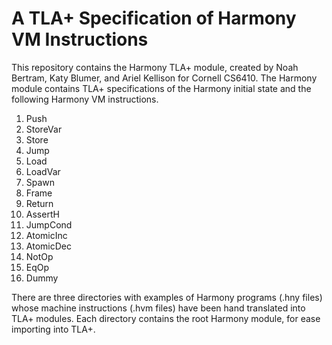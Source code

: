 # A TLA+ Specification of Harmony VM Instructions 

This repository contains the Harmony TLA+ module, created by Noah Bertram, Katy Blumer, and Ariel Kellison for Cornell CS6410. The Harmony module contains TLA+ specifications of the Harmony initial state and the following Harmony VM instructions.

1. Push
2. StoreVar
3. Store
4. Jump
5. Load
6. LoadVar
7. Spawn
8. Frame
9. Return
10. AssertH
11. JumpCond
12. AtomicInc
13. AtomicDec
14. NotOp
15. EqOp
16. Dummy

There are three directories with examples of Harmony programs (.hny files) whose machine instructions (.hvm files) have been hand translated into TLA+ modules. Each directory contains the root Harmony module, for ease importing into TLA+.  
